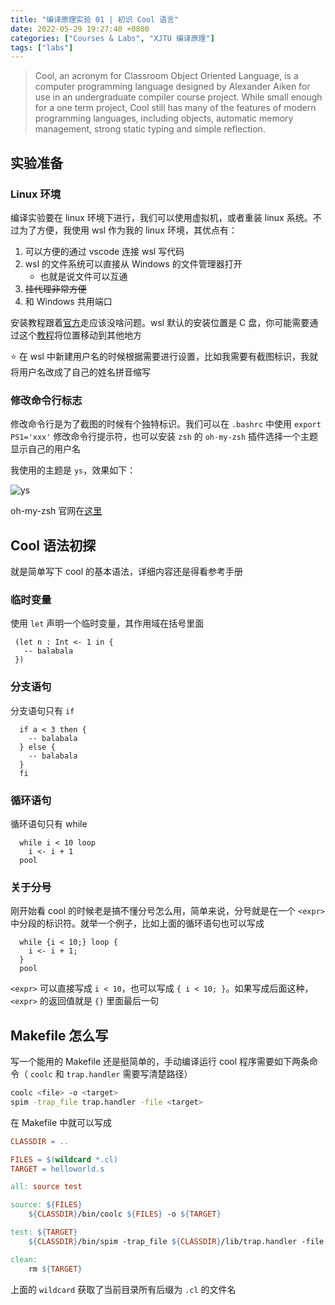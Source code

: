 ```yaml
---
title: "编译原理实验 01 | 初识 Cool 语言"
date: 2022-05-29 19:27:40 +0800
categories: ["Courses & Labs", "XJTU 编译原理"]
tags: ["labs"]
---
```


> Cool, an acronym for Classroom Object Oriented Language, is a computer programming language designed by Alexander Aiken for use in an undergraduate compiler course project. While small enough for a one term project, Cool still has many of the features of modern programming languages, including objects, automatic memory management, strong static typing and simple reflection.

## 实验准备

### Linux 环境

编译实验要在 linux 环境下进行，我们可以使用虚拟机，或者重装 linux 系统。不过为了方便，我使用 wsl 作为我的 linux 环境，其优点有：

1. 可以方便的通过 vscode 连接 wsl 写代码
2. wsl 的文件系统可以直接从 Windows 的文件管理器打开
   - 也就是说文件可以互通
3. ~~挂代理非常方便~~
4. 和 Windows 共用端口

安装教程跟着[官方](https://docs.microsoft.com/zh-cn/windows/wsl/install)走应该没啥问题。wsl 默认的安装位置是 C 盘，你可能需要通过这个[教程](https://www.cnblogs.com/konghuanxi/p/14731846.html)将位置移动到其他地方

:star: 在 wsl 中新建用户名的时候根据需要进行设置，比如我需要有截图标识，我就将用户名改成了自己的姓名拼音缩写

### 修改命令行标志

修改命令行是为了截图的时候有个独特标识。我们可以在 `.bashrc` 中使用 `export PS1='xxx'` 修改命令行提示符，也可以安装 `zsh` 的 `oh-my-zsh` 插件选择一个主题显示自己的用户名

我使用的主题是 `ys`，效果如下：

![ys](https://raw.githubusercontent.com/MiaoHN/pictures/master/img/20220522112329.png)

oh-my-zsh 官网在[这里](https://ohmyz.sh/)

## Cool 语法初探

就是简单写下 cool 的基本语法，详细内容还是得看参考手册

### 临时变量

使用 `let` 声明一个临时变量，其作用域在括号里面

```
 (let n : Int <- 1 in {
   -- balabala
 })
```

### 分支语句

分支语句只有 `if`

```
  if a < 3 then {
    -- balabala
  } else {
    -- balabala
  }
  fi
```

### 循环语句

循环语句只有 while

```
  while i < 10 loop
    i <- i + 1
  pool
```

### 关于分号

刚开始看 cool 的时候老是搞不懂分号怎么用，简单来说，分号就是在一个 `<expr>` 中分段的标识符。就举一个例子，比如上面的循环语句也可以写成

```
  while {i < 10;} loop {
    i <- i + 1;
  }
  pool
```

`<expr>` 可以直接写成 `i < 10`，也可以写成 `{ i < 10; }`。如果写成后面这种，`<expr>` 的返回值就是 `{}` 里面最后一句

## Makefile 怎么写

写一个能用的 Makefile 还是挺简单的，手动编译运行 cool 程序需要如下两条命令（ `coolc` 和 `trap.handler` 需要写清楚路径）

```bash
coolc <file> -o <target>
spim -trap_file trap.handler -file <target>
```

在 Makefile 中就可以写成

```makefile
CLASSDIR = ..

FILES = $(wildcard *.cl)
TARGET = helloworld.s

all: source test

source: ${FILES}
	${CLASSDIR}/bin/coolc ${FILES} -o ${TARGET}

test: ${TARGET}
	${CLASSDIR}/bin/spim -trap_file ${CLASSDIR}/lib/trap.handler -file ${TARGET}

clean:
	rm ${TARGET}
```

上面的 `wildcard` 获取了当前目录所有后缀为 `.cl` 的文件名
